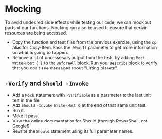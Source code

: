 # Mocking

To avoid undesired side-effects while testing our code, we can mock out parts of our functions. Mocking can also be used to ensure that certain resources are being accessed.

- Copy the function and test files from the previous exercise, using the `cp` alias for Copy-Item. Pass the `-WhatIf` parameter to get more information on what is going to happen.
- Remove a lot of uncessesary output from the tests by adding `Mock Write-Host { }` to the `BeforeAll` block. Run your `Describe` block to verify that you don't see messages about "Listing planets".

## `-Verify` and `Should -Invoke`

- Add a `Mock` statement with `-Verifiable` as a parameter to the last unit test in the file.
- Add `Should -Invoke Write-Host 0` at the end of that same unit test.
- Run it.
- Make it pass.
- View the online documentation for Should (through PowerShell, not Google!)
- Rewrite the `Should` statement using its full parameter names.
